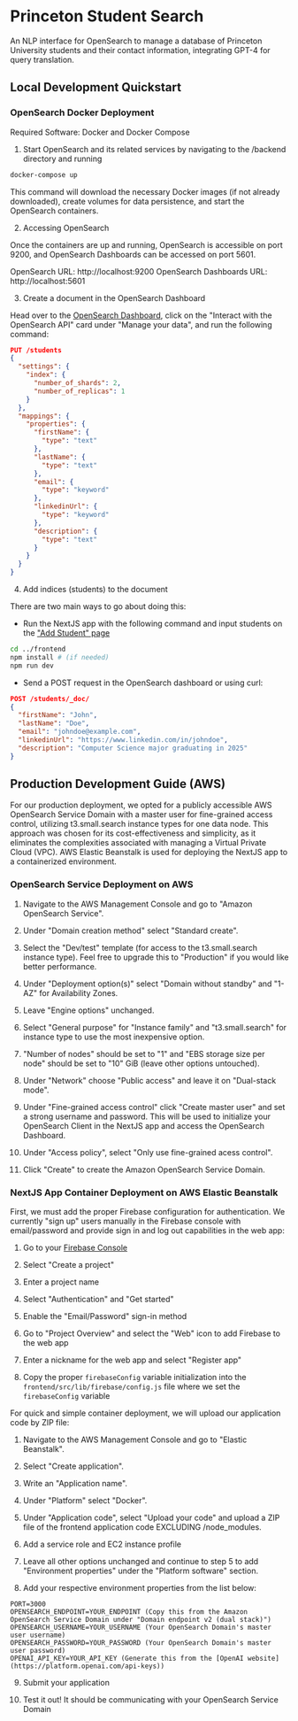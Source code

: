 # Princeton Student Search

An NLP interface for OpenSearch to manage a database of Princeton University students and their contact information, integrating GPT-4 for query translation.

## Local Development Quickstart

### OpenSearch Docker Deployment

Required Software: Docker and Docker Compose

1. Start OpenSearch and its related services by navigating to the /backend directory and running

```bash
docker-compose up
```

This command will download the necessary Docker images (if not already downloaded), create volumes for data persistence, and start the OpenSearch containers.

2. Accessing OpenSearch

Once the containers are up and running, OpenSearch is accessible on port 9200, and OpenSearch Dashboards can be accessed on port 5601.

OpenSearch URL: http://localhost:9200
OpenSearch Dashboards URL: http://localhost:5601

3. Create a document in the OpenSearch Dashboard

Head over to the [OpenSearch Dashboard](http://localhost:5601), click on the "Interact with the OpenSearch API" card under "Manage your data", and run the following command:

```json
PUT /students
{
  "settings": {
    "index": {
      "number_of_shards": 2,
      "number_of_replicas": 1
    }
  },
  "mappings": {
    "properties": {
      "firstName": {
        "type": "text"
      },
      "lastName": {
        "type": "text"
      },
      "email": {
        "type": "keyword"
      },
      "linkedinUrl": {
        "type": "keyword"
      },
      "description": {
        "type": "text"
      }
    }
  }
}
```

4. Add indices (students) to the document

There are two main ways to go about doing this:

- Run the NextJS app with the following command and input students on the ["Add Student" page](http://localhost:3000/add-student)

```bash
cd ../frontend
npm install # (if needed)
npm run dev
```

- Send a POST request in the OpenSearch dashboard or using curl:

```json
POST /students/_doc/
{
  "firstName": "John",
  "lastName": "Doe",
  "email": "johndoe@example.com",
  "linkedinUrl": "https://www.linkedin.com/in/johndoe",
  "description": "Computer Science major graduating in 2025"
}
```

## Production Development Guide (AWS)

For our production deployment, we opted for a publicly accessible AWS OpenSearch Service Domain with a master user for fine-grained access control, utilizing t3.small.search instance types for one data node. This approach was chosen for its cost-effectiveness and simplicity, as it eliminates the complexities associated with managing a Virtual Private Cloud (VPC). AWS Elastic Beanstalk is used for deploying the NextJS app to a containerized environment.

### OpenSearch Service Deployment on AWS

1. Navigate to the AWS Management Console and go to "Amazon OpenSearch Service".

2. Under "Domain creation method" select "Standard create".

3. Select the "Dev/test" template (for access to the t3.small.search instance type). Feel free to upgrade this to "Production" if you would like better performance.

4. Under "Deployment option(s)" select "Domain without standby" and "1-AZ" for Availability Zones.

5. Leave "Engine options" unchanged.

6. Select "General purpose" for "Instance family" and "t3.small.search" for instance type to use the most inexpensive option.

7. "Number of nodes" should be set to "1" and "EBS storage size per node" should be set to "10" GiB (leave other options untouched).

8. Under "Network" choose "Public access" and leave it on "Dual-stack mode".

9. Under "Fine-grained access control" click "Create master user" and set a strong username and password. This will be used to initialize your OpenSearch Client in the NextJS app and access the OpenSearch Dashboard.

10. Under "Access policy", select "Only use fine-grained acess control".

11. Click "Create" to create the Amazon OpenSearch Service Domain.

### NextJS App Container Deployment on AWS Elastic Beanstalk

First, we must add the proper Firebase configuration for authentication. We currently "sign up" users manually in the Firebase console with email/password and provide sign in and log out capabilities in the web app:

1. Go to your [Firebase Console](https://console.firebase.google.com)

2. Select "Create a project"

3. Enter a project name

4. Select "Authentication" and "Get started"

5. Enable the "Email/Password" sign-in method

6. Go to "Project Overview" and select the "Web" icon to add Firebase to the web app

7. Enter a nickname for the web app and select "Register app"

8. Copy the proper `firebaseConfig` variable initialization into the `frontend/src/lib/firebase/config.js` file where we set the `firebaseConfig` variable

For quick and simple container deployment, we will upload our application code by ZIP file:

1. Navigate to the AWS Management Console and go to "Elastic Beanstalk".

2. Select "Create application".

3. Write an "Application name".

4. Under "Platform" select "Docker".

5. Under "Application code", select "Upload your code" and upload a ZIP file of the frontend application code EXCLUDING /node_modules.

6. Add a service role and EC2 instance profile

7. Leave all other options unchanged and continue to step 5 to add "Environment properties" under the "Platform software" section.

8. Add your respective environment properties from the list below:

```env
PORT=3000
OPENSEARCH_ENDPOINT=YOUR_ENDPOINT (Copy this from the Amazon OpenSearch Service Domain under "Domain endpoint v2 (dual stack)")
OPENSEARCH_USERNAME=YOUR_USERNAME (Your OpenSearch Domain's master user username)
OPENSEARCH_PASSWORD=YOUR_PASSWORD (Your OpenSearch Domain's master user password)
OPENAI_API_KEY=YOUR_API_KEY (Generate this from the [OpenAI website](https://platform.openai.com/api-keys))
```

9. Submit your application

10. Test it out! It should be communicating with your OpenSearch Service Domain

